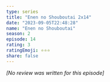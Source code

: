 ```yaml
---
type: series
title: "Enen no Shouboutai 2x14"
date: "2023-09-05T22:48:28"
name: "Enen no Shouboutai"
season: 2
episode: 14
rating: 3
ratingEmoji: ⭐️⭐️⭐️
share: false
---
```


_[No review was written for this episode]_
